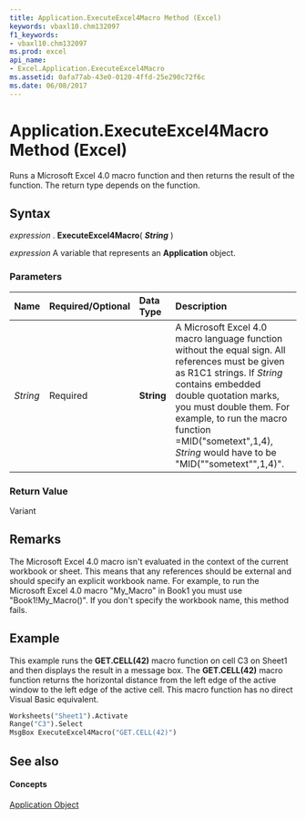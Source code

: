 ```yaml
---
title: Application.ExecuteExcel4Macro Method (Excel)
keywords: vbaxl10.chm132097
f1_keywords:
- vbaxl10.chm132097
ms.prod: excel
api_name:
- Excel.Application.ExecuteExcel4Macro
ms.assetid: 0afa77ab-43e0-0120-4ffd-25e290c72f6c
ms.date: 06/08/2017
---
```



# Application.ExecuteExcel4Macro Method (Excel)

Runs a Microsoft Excel 4.0 macro function and then returns the result of the function. The return type depends on the function.


## Syntax

 _expression_ . **ExecuteExcel4Macro**( **_String_** )

 _expression_ A variable that represents an **Application** object.


### Parameters



|**Name**|**Required/Optional**|**Data Type**|**Description**|
|:-----|:-----|:-----|:-----|
| _String_|Required| **String**|A Microsoft Excel 4.0 macro language function without the equal sign. All references must be given as R1C1 strings. If  _String_ contains embedded double quotation marks, you must double them. For example, to run the macro function =MID("sometext",1,4), _String_ would have to be "MID(""sometext"",1,4)".|

### Return Value

Variant


## Remarks

The Microsoft Excel 4.0 macro isn't evaluated in the context of the current workbook or sheet. This means that any references should be external and should specify an explicit workbook name. For example, to run the Microsoft Excel 4.0 macro "My_Macro" in Book1 you must use "Book1!My_Macro()". If you don't specify the workbook name, this method fails.


## Example

This example runs the **GET.CELL(42)** macro function on cell C3 on Sheet1 and then displays the result in a message box. The **GET.CELL(42)** macro function returns the horizontal distance from the left edge of the active window to the left edge of the active cell. This macro function has no direct Visual Basic equivalent.


```vb
Worksheets("Sheet1").Activate 
Range("C3").Select 
MsgBox ExecuteExcel4Macro("GET.CELL(42)")
```


## See also


#### Concepts


[Application Object](application-object-excel.md)

